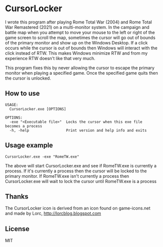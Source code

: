 # CursorLocker

I wrote this program after playing Rome Total War (2004) and Rome Total War Remastered (2021) on 
a multi-monitor system. In the campaign and battle map when you attempt to move your mouse to the left 
or right of the game screen to scroll the map, sometimes the cursor will go out of bounds of the primary monitor
and show up on the Windows Desktop. If a click occurs while the cursor is out of bounds then Windows
will interact with the click instead of RTW. This makes Windows minimize RTW and from my experience RTW doesn't
like that very much. 

This program fixes this by never allowing the cursor to escape the primary monitor when
playing a specified game. Once the specified game quits then the cursor is unlocked.
 
## How to use
```
USAGE:
  CursorLocker.exe [OPTIONS]
  
OPTIONS:
  -exe "<Executable file>"	Locks the cursor when this exe file becomes a process
  -h, -help					Print version and help info and exits 
```

## Usage example
```
CursorLocker.exe -exe "RomeTW.exe"
```
The above will start CursorLocker.exe and see if RomeTW.exe is currently a process. If it's currently a process then the cursor will be locked to the primary monitor.
If RomeTW.exe isn't currently a process then CursorLocker.exe will wait to lock the cursor until RomeTW.exe is a process

## Thanks
The CursorLocker icon is derived from an icon found on game-icons.net and made by Lorc, http://lorcblog.blogspot.com
 
## License
MIT

